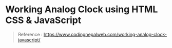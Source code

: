 
Working Analog Clock using HTML CSS & JavaScript
==

> Reference : https://www.codingnepalweb.com/working-analog-clock-javascript/
<!--stackedit_data:
eyJoaXN0b3J5IjpbODc1MTE4ODA5XX0=
-->